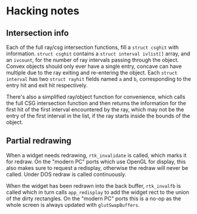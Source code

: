 Hacking notes
=============

Intersection info
-----------------
Each of the full ray/csg intersection functions, fill a `struct csghit` with
information. `struct csghit` contains a `struct interval ivlist[]` array, and an
`ivcount`, for the number of ray intervals passing through the object. Convex
objects should only ever have a single entry, concave can have multiple due to
the ray exiting and re-entering the object. Each `struct interval` has two
`struct rayhit` fields named `a` and `b`, corresponding to the entry hit and
exit hit respectively.

There's also a simplified ray/object function for convenience, which calls the
full CSG intersection function and then returns the information for the first
hit of the first interval encountered by the ray, which may not be the entry of
the first interval in the list, if the ray starts inside the bounds of the
object.

Partial redrawing
-----------------
When a widget needs redrawing, `rtk_invalidate` is called, which marks it for
redraw. On the "modern PC" ports which use OpenGL for display, this also
makes sure to request a redisplay, otherwise the redraw will never be called.
Under DOS redraw is called continuously.

When the widget has been redrawn into the back buffer, `rtk_invalfb` is
called which in turn calls `app_redisplay` to add the widget rect to the union
of the dirty rectangles. On the "modern PC" ports this is a no-op as the whole
screen is always updated with `glutSwapBuffers`.
